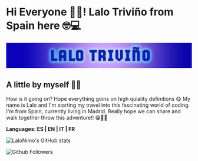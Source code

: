 # Hi Everyone ✌🏻!  Lalo Triviño from Spain here 🤓💻

![alt text](image.png)

## A little by myself 🤖📝

How is it going on? Hope everything goins on high quiality definitions 😋 
My name is Lalo and I'm starting my travel into this fascinating world of coding. 
I'm from Spain, currently living in Madrid. Really hope we can share and walk together
throw this adventure!! 😁🤟🏻

**Languages: ES | EN | IT | FR**

![LaloNimo's GitHub stats](https://github-readme-stats.vercel.app/api?username=LaloNimo)

![Github Followers](https://img.shields.io/github/followers/LaloNimo?label=Followers&logo=GitHub&style=for-the-badge)



